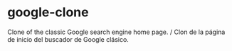 # google-clone
Clone of the classic Google search engine home page. / Clon de la página de inicio del buscador de Google clásico.
